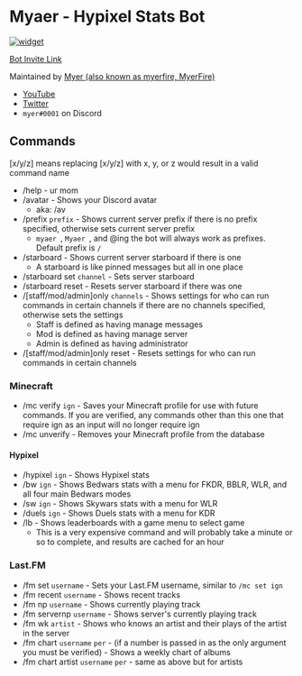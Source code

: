 # Myaer - Hypixel Stats Bot
[![widget](https://inv.wtf/widget/myerfire)](https://myer.wtf/discord)

[Bot Invite Link](https//myer.wtf/bot)

Maintained by [Myer (also known as myerfire, MyerFire)](https://github.com/myerfire)
- [YouTube](https://myer.wtf/youtube)
- [Twitter](https://myer.wtf/twitter)
- `myer#0001` on Discord
## Commands
[x/y/z] means replacing [x/y/z] with x, y, or z would result in a valid command name
- /help - ur mom
- /avatar - Shows your Discord avatar
    - aka: /av
- /prefix `prefix` - Shows current server prefix if there is no prefix specified, otherwise sets current server prefix
  - `myaer `, `Myaer `, and @ing the bot will always work as prefixes. Default prefix is `/`
- /starboard - Shows current server starboard if there is one
  - A starboard is like pinned messages but all in one place
- /starboard set `channel` - Sets server starboard
- /starboard reset - Resets server starboard if there was one
- /[staff/mod/admin]only `channels` - Shows settings for who can run commands in certain channels if there are no channels specified, otherwise sets the settings
  - Staff is defined as having manage messages
  - Mod is defined as having manage server
  - Admin is defined as having administrator
- /[staff/mod/admin]only reset - Resets settings for who can run commands in certain channels
### Minecraft
- /mc verify `ign` - Saves your Minecraft profile for use with future commands. If you are verified, any commands other than this one that require ign as an input will no longer require ign
- /mc unverify - Removes your Minecraft profile from the database
#### Hypixel
- /hypixel `ign` - Shows Hypixel stats
- /bw `ign` - Shows Bedwars stats with a menu for FKDR, BBLR, WLR, and all four main Bedwars modes
- /sw `ign` - Shows Skywars stats with a menu for WLR
- /duels `ign` - Shows Duels stats with a menu for KDR
- /lb - Shows leaderboards with a game menu to select game
  - This is a very expensive command and will probably take a minute or so to complete, and results are cached for an hour
  
### Last.FM
- /fm set `username` - Sets your Last.FM username, similar to `/mc set ign`
- /fm recent `username` - Shows recent tracks
- /fm np `username` - Shows currently playing track
- /fm servernp `username` - Shows server's currently playing track
- /fm wk `artist` - Shows who knows an artist and their plays of the artist in the server
- /fm chart `username` `per` - (if a number is passed in as the only argument you must be verified) - Shows a weekly chart of albums
- /fm chart artist `username` `per` - same as above but for artists